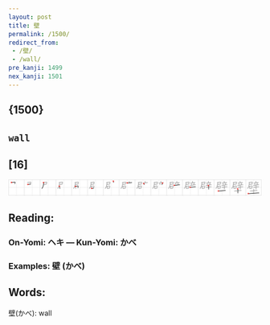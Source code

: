 ```yaml
---
layout: post
title: 壁
permalink: /1500/
redirect_from:
 - /壁/
 - /wall/
pre_kanji: 1499
nex_kanji: 1501
---
```


## {1500}

## `wall`

## [16]

<div class="stroke"><img src="../images/E5A381.png" /></div>

## Reading:

### On-Yomi: ヘキ &mdash; Kun-Yomi: かべ

### Examples: 壁 (かべ)

## Words:

壁(かべ): wall
